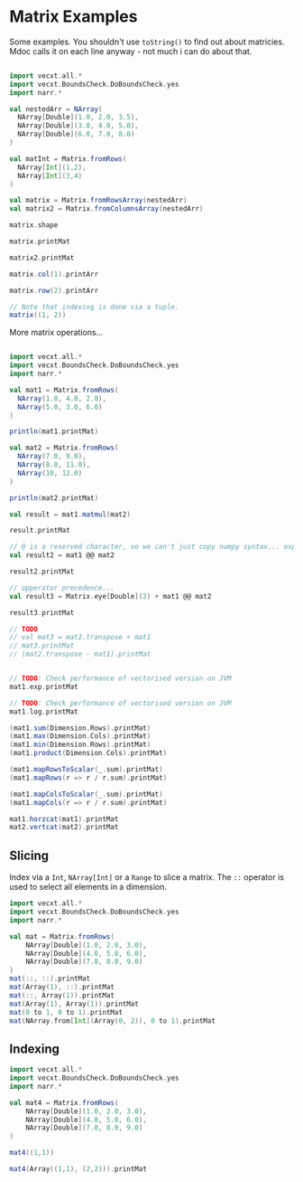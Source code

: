 # Matrix Examples

Some examples. You shouldn't use `toString()` to find out about matricies. Mdoc calls it on each line anyway - not much i can do about that.

```scala mdoc:to-string

import vecxt.all.*
import vecxt.BoundsCheck.DoBoundsCheck.yes
import narr.*

val nestedArr = NArray(
  NArray[Double](1.0, 2.0, 3.5),
  NArray[Double](3.0, 4.0, 5.0),
  NArray[Double](6.0, 7.0, 8.0)
)

val matInt = Matrix.fromRows(
  NArray[Int](1,2),
  NArray[Int](3,4)
)

val matrix = Matrix.fromRowsArray(nestedArr)
val matrix2 = Matrix.fromColumnsArray(nestedArr)

matrix.shape

matrix.printMat

matrix2.printMat

matrix.col(1).printArr

matrix.row(2).printArr

// Note that indexing is done via a tuple.
matrix((1, 2))

```
More matrix operations...

```scala mdoc:to-string

import vecxt.all.*
import vecxt.BoundsCheck.DoBoundsCheck.yes
import narr.*

val mat1 = Matrix.fromRows(
  NArray(1.0, 4.0, 2.0),
  NArray(5.0, 3.0, 6.0)
)

println(mat1.printMat)

val mat2 = Matrix.fromRows(
  NArray(7.0, 9.0),
  NArray(8.0, 11.0),
  NArray(10, 12.0)
)

println(mat2.printMat)

val result = mat1.matmul(mat2)

result.printMat

// @ is a reserved character, so we can't just copy numpy syntax... experimental
val result2 = mat1 @@ mat2

result2.printMat

// opperator precedence...
val result3 = Matrix.eye[Double](2) + mat1 @@ mat2

result3.printMat

// TODO
// val mat3 = mat2.transpose + mat1
// mat3.printMat
// (mat2.transpose - mat1).printMat


// TODO: Check performance of vectorised version on JVM
mat1.exp.printMat

// TODO: Check performance of vectorised version on JVM
mat1.log.printMat

(mat1.sum(Dimension.Rows).printMat)
(mat1.max(Dimension.Cols).printMat)
(mat1.min(Dimension.Rows).printMat)
(mat1.product(Dimension.Cols).printMat)

(mat1.mapRowsToScalar(_.sum).printMat)
(mat1.mapRows(r => r / r.sum).printMat)

(mat1.mapColsToScalar(_.sum).printMat)
(mat1.mapCols(r => r / r.sum).printMat)

mat1.horzcat(mat1).printMat
mat2.vertcat(mat2).printMat

```

## Slicing

Index via a `Int`, `NArray[Int]` or a `Range` to slice a matrix. The `::` operator is used to select all elements in a dimension.

```scala mdoc:to-string
import vecxt.all.*
import vecxt.BoundsCheck.DoBoundsCheck.yes
import narr.*

val mat = Matrix.fromRows(
    NArray[Double](1.0, 2.0, 3.0),
    NArray[Double](4.0, 5.0, 6.0),
    NArray[Double](7.0, 8.0, 9.0)
)
mat(::, ::).printMat
mat(Array(1), ::).printMat
mat(::, Array(1)).printMat
mat(Array(1), Array(1)).printMat
mat(0 to 1, 0 to 1).printMat
mat(NArray.from[Int](Array(0, 2)), 0 to 1).printMat

```

## Indexing

```scala mdoc:to-string
import vecxt.all.*
import vecxt.BoundsCheck.DoBoundsCheck.yes
import narr.*

val mat4 = Matrix.fromRows(
    NArray[Double](1.0, 2.0, 3.0),
    NArray[Double](4.0, 5.0, 6.0),
    NArray[Double](7.0, 8.0, 9.0)
)

mat4((1,1))

mat4(Array((1,1), (2,2))).printMat

```